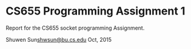 # CS655 Programming Assignment 1

Report for the CS655 socket programming Assignment.

Shuwen Sun<shwsun@bu.cs.edu>
Oct, 2015


